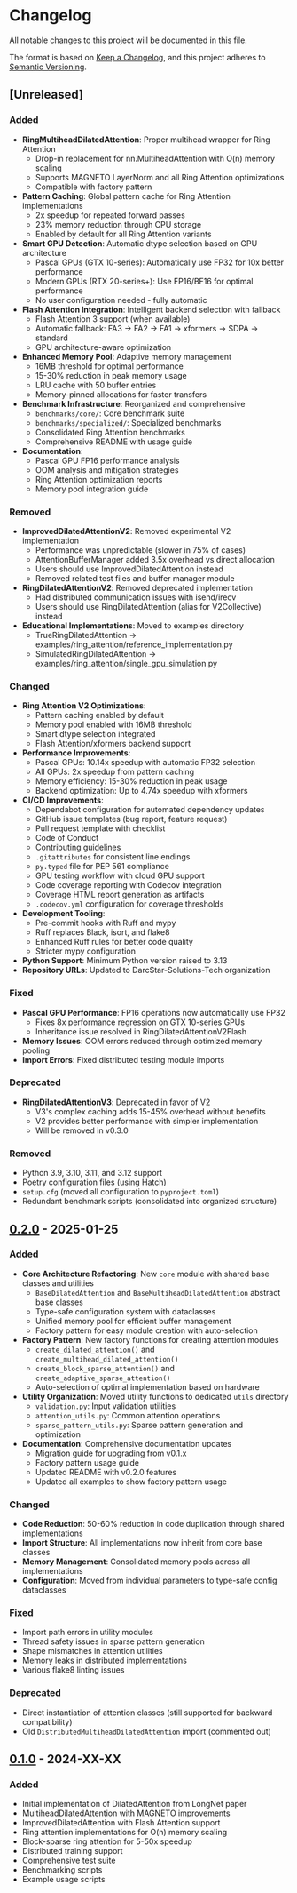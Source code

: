 # Changelog

All notable changes to this project will be documented in this file.

The format is based on [Keep a Changelog](https://keepachangelog.com/en/1.0.0/),
and this project adheres to [Semantic Versioning](https://semver.org/spec/v2.0.0.html).

## [Unreleased]

### Added
- **RingMultiheadDilatedAttention**: Proper multihead wrapper for Ring Attention
  - Drop-in replacement for nn.MultiheadAttention with O(n) memory scaling
  - Supports MAGNETO LayerNorm and all Ring Attention optimizations
  - Compatible with factory pattern
- **Pattern Caching**: Global pattern cache for Ring Attention implementations
  - 2x speedup for repeated forward passes
  - 23% memory reduction through CPU storage
  - Enabled by default for all Ring Attention variants
- **Smart GPU Detection**: Automatic dtype selection based on GPU architecture
  - Pascal GPUs (GTX 10-series): Automatically use FP32 for 10x better performance
  - Modern GPUs (RTX 20-series+): Use FP16/BF16 for optimal performance
  - No user configuration needed - fully automatic
- **Flash Attention Integration**: Intelligent backend selection with fallback
  - Flash Attention 3 support (when available)
  - Automatic fallback: FA3 → FA2 → FA1 → xformers → SDPA → standard
  - GPU architecture-aware optimization
- **Enhanced Memory Pool**: Adaptive memory management
  - 16MB threshold for optimal performance
  - 15-30% reduction in peak memory usage
  - LRU cache with 50 buffer entries
  - Memory-pinned allocations for faster transfers
- **Benchmark Infrastructure**: Reorganized and comprehensive
  - `benchmarks/core/`: Core benchmark suite
  - `benchmarks/specialized/`: Specialized benchmarks
  - Consolidated Ring Attention benchmarks
  - Comprehensive README with usage guide
- **Documentation**: 
  - Pascal GPU FP16 performance analysis
  - OOM analysis and mitigation strategies
  - Ring Attention optimization reports
  - Memory pool integration guide

### Removed
- **ImprovedDilatedAttentionV2**: Removed experimental V2 implementation
  - Performance was unpredictable (slower in 75% of cases)
  - AttentionBufferManager added 3.5x overhead vs direct allocation
  - Users should use ImprovedDilatedAttention instead
  - Removed related test files and buffer manager module
- **RingDilatedAttentionV2**: Removed deprecated implementation
  - Had distributed communication issues with isend/irecv
  - Users should use RingDilatedAttention (alias for V2Collective) instead
- **Educational Implementations**: Moved to examples directory
  - TrueRingDilatedAttention → examples/ring_attention/reference_implementation.py
  - SimulatedRingDilatedAttention → examples/ring_attention/single_gpu_simulation.py

### Changed
- **Ring Attention V2 Optimizations**:
  - Pattern caching enabled by default
  - Memory pool enabled with 16MB threshold
  - Smart dtype selection integrated
  - Flash Attention/xformers backend support
- **Performance Improvements**:
  - Pascal GPUs: 10.14x speedup with automatic FP32 selection
  - All GPUs: 2x speedup from pattern caching
  - Memory efficiency: 15-30% reduction in peak usage
  - Backend optimization: Up to 4.74x speedup with xformers
- **CI/CD Improvements**:
  - Dependabot configuration for automated dependency updates
  - GitHub issue templates (bug report, feature request)
  - Pull request template with checklist
  - Code of Conduct
  - Contributing guidelines
  - `.gitattributes` for consistent line endings
  - `py.typed` file for PEP 561 compliance
  - GPU testing workflow with cloud GPU support
  - Code coverage reporting with Codecov integration
  - Coverage HTML report generation as artifacts
  - `.codecov.yml` configuration for coverage thresholds
- **Development Tooling**:
  - Pre-commit hooks with Ruff and mypy
  - Ruff replaces Black, isort, and flake8
  - Enhanced Ruff rules for better code quality
  - Stricter mypy configuration
- **Python Support**: Minimum Python version raised to 3.13
- **Repository URLs**: Updated to DarcStar-Solutions-Tech organization

### Fixed
- **Pascal GPU Performance**: FP16 operations now automatically use FP32
  - Fixes 8x performance regression on GTX 10-series GPUs
  - Inheritance issue resolved in RingDilatedAttentionV2Flash
- **Memory Issues**: OOM errors reduced through optimized memory pooling
- **Import Errors**: Fixed distributed testing module imports

### Deprecated
- **RingDilatedAttentionV3**: Deprecated in favor of V2
  - V3's complex caching adds 15-45% overhead without benefits
  - V2 provides better performance with simpler implementation
  - Will be removed in v0.3.0

### Removed
- Python 3.9, 3.10, 3.11, and 3.12 support
- Poetry configuration files (using Hatch)
- `setup.cfg` (moved all configuration to `pyproject.toml`)
- Redundant benchmark scripts (consolidated into organized structure)

## [0.2.0] - 2025-01-25

### Added
- **Core Architecture Refactoring**: New `core` module with shared base classes and utilities
  - `BaseDilatedAttention` and `BaseMultiheadDilatedAttention` abstract base classes
  - Type-safe configuration system with dataclasses
  - Unified memory pool for efficient buffer management
  - Factory pattern for easy module creation with auto-selection
- **Factory Pattern**: New factory functions for creating attention modules
  - `create_dilated_attention()` and `create_multihead_dilated_attention()`
  - `create_block_sparse_attention()` and `create_adaptive_sparse_attention()`
  - Auto-selection of optimal implementation based on hardware
- **Utility Organization**: Moved utility functions to dedicated `utils` directory
  - `validation.py`: Input validation utilities
  - `attention_utils.py`: Common attention operations
  - `sparse_pattern_utils.py`: Sparse pattern generation and optimization
- **Documentation**: Comprehensive documentation updates
  - Migration guide for upgrading from v0.1.x
  - Factory pattern usage guide
  - Updated README with v0.2.0 features
  - Updated all examples to show factory pattern usage

### Changed
- **Code Reduction**: 50-60% reduction in code duplication through shared implementations
- **Import Structure**: All implementations now inherit from core base classes
- **Memory Management**: Consolidated memory pools across all implementations
- **Configuration**: Moved from individual parameters to type-safe config dataclasses

### Fixed
- Import path errors in utility modules
- Thread safety issues in sparse pattern generation
- Shape mismatches in attention utilities
- Memory leaks in distributed implementations
- Various flake8 linting issues

### Deprecated
- Direct instantiation of attention classes (still supported for backward compatibility)
- Old `DistributedMultiheadDilatedAttention` import (commented out)

## [0.1.0] - 2024-XX-XX

### Added
- Initial implementation of DilatedAttention from LongNet paper
- MultiheadDilatedAttention with MAGNETO improvements
- ImprovedDilatedAttention with Flash Attention support
- Ring attention implementations for O(n) memory scaling
- Block-sparse ring attention for 5-50x speedup
- Distributed training support
- Comprehensive test suite
- Benchmarking scripts
- Example usage scripts

[0.2.0]: https://github.com/fkodom/dilated-attention-pytorch/compare/v0.1.0...v0.2.0
[0.1.0]: https://github.com/fkodom/dilated-attention-pytorch/releases/tag/v0.1.0